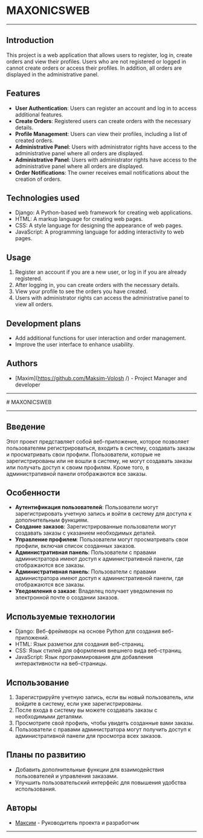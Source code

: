 # MAXONICSWEB

---

## Introduction
This project is a web application that allows users to register, log in, create orders and view their profiles. Users who are not registered or logged in cannot create orders or access their profiles. In addition, all orders are displayed in the administrative panel.

## Features
- **User Authentication**: Users can register an account and log in to access additional features.
- **Create Orders**: Registered users can create orders with the necessary details.
- **Profile Management**: Users can view their profiles, including a list of created orders.
- **Administrative Panel**: Users with administrator rights have access to the administrative panel where all orders are displayed.
- **Administrative Panel**: Users with administrator rights have access to the administrative panel where all orders are displayed.
- **Order Notifications**: The owner receives email notifications about the creation of orders.

## Technologies used
- Django: A Python-based web framework for creating web applications.
- HTML: A markup language for creating web pages.
- CSS: A style language for designing the appearance of web pages.
- JavaScript: A programming language for adding interactivity to web pages.

## Usage
1. Register an account if you are a new user, or log in if you are already registered.
2. After logging in, you can create orders with the necessary details.
3. View your profile to see the orders you have created.
4. Users with administrator rights can access the administrative panel to view all orders.

## Development plans
- Add additional functions for user interaction and order management.
- Improve the user interface to enhance usability.

## Authors
- [Maxim](https://github.com/Maksim-Volosh /) - Project Manager and developer
---

﻿# MAXONICSWEB

---

## Введение
Этот проект представляет собой веб-приложение, которое позволяет пользователям регистрироваться, входить в систему, создавать заказы и просматривать свои профили. Пользователи, которые не зарегистрированы или не вошли в систему, не могут создавать заказы или получать доступ к своим профилям. Кроме того, в административной панели отображаются все заказы.

## Особенности
- **Аутентификация пользователей**: Пользователи могут зарегистрировать учетную запись и войти в систему для доступа к дополнительным функциям.
- **Создание заказов**: Зарегистрированные пользователи могут создавать заказы с указанием необходимых деталей.
- **Управление профилем**: Пользователи могут просматривать свои профили, включая список созданных заказов.
- **Административная панель**: Пользователи с правами администратора имеют доступ к административной панели, где отображаются все заказы.
- **Административная панель**: Пользователи с правами администратора имеют доступ к административной панели, где отображаются все заказы.
- **Уведомления о заказе**:  Владелец получает уведомления по электронной почте о создании заказов.

## Используемые технологии
- Django: Веб-фреймворк на основе Python для создания веб-приложений.
- HTML: Язык разметки для создания веб-страниц.
- CSS: Язык стилей для оформления внешнего вида веб-страниц.
- JavaScript: Язык программирования для добавления интерактивности на веб-страницы.

## Использование
1. Зарегистрируйте учетную запись, если вы новый пользователь, или войдите в систему, если уже зарегистрированы.
2. После входа в систему вы можете создавать заказы с необходимыми деталями.
3. Просмотрите свой профиль, чтобы увидеть созданные вами заказы.
4. Пользователи с правами администратора могут получить доступ к административной панели для просмотра всех заказов.

## Планы по развитию
- Добавить дополнительные функции для взаимодействия пользователей и управления заказами.
- Улучшить пользовательский интерфейс для повышения удобства использования.

## Авторы
- [Максим](https://github.com/Maksim-Volosh/) - Руководитель проекта и разработчик
---

